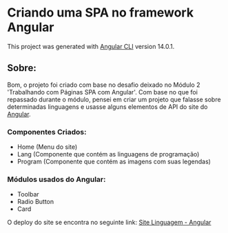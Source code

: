 # Criando uma SPA no framework Angular

This project was generated with [Angular CLI](https://github.com/angular/angular-cli) version 14.0.1.

## Sobre:
Bom, o projeto foi criado com base no desafio deixado no Módulo 2 'Trabalhando com Páginas SPA com Angular'. Com base no que foi repassado durante o módulo, pensei em criar um projeto que falasse sobre determinadas linguagens e usasse alguns elementos de API do site do <a href="https://material.angular.io/components/categories"> Angular</a>. 

### Componentes Criados:
- Home (Menu do site)
- Lang (Componente que contém as linguagens de programação)
- Program (Componente que contém as imagens com suas legendas)

### Módulos usados do Angular:
- Toolbar
- Radio Button
- Card

O deploy do site se encontra no seguinte link: <a href="language-app-ang.netlify.app"> Site Linguagem - Angular</a>
